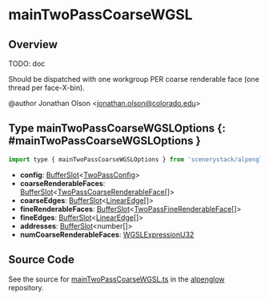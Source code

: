 # mainTwoPassCoarseWGSL

## Overview

TODO: doc

Should be dispatched with one workgroup PER coarse renderable face (one thread per face-X-bin).

@author Jonathan Olson &lt;jonathan.olson@colorado.edu&gt;

## Type mainTwoPassCoarseWGSLOptions {: #mainTwoPassCoarseWGSLOptions }


```js
import type { mainTwoPassCoarseWGSLOptions } from 'scenerystack/alpenglow';
```


- **config**: [BufferSlot](../alpenglow/BufferSlot.md)&lt;[TwoPassConfig](../alpenglow/TwoPassConfig.md)&gt;
- **coarseRenderableFaces**: [BufferSlot](../alpenglow/BufferSlot.md)&lt;[TwoPassCoarseRenderableFace](../alpenglow/TwoPassCoarseRenderableFace.md)[]&gt;
- **coarseEdges**: [BufferSlot](../alpenglow/BufferSlot.md)&lt;[LinearEdge](../alpenglow/LinearEdge.md)[]&gt;
- **fineRenderableFaces**: [BufferSlot](../alpenglow/BufferSlot.md)&lt;[TwoPassFineRenderableFace](../alpenglow/TwoPassFineRenderableFace.md)[]&gt;
- **fineEdges**: [BufferSlot](../alpenglow/BufferSlot.md)&lt;[LinearEdge](../alpenglow/LinearEdge.md)[]&gt;
- **addresses**: [BufferSlot](../alpenglow/BufferSlot.md)&lt;<span style="color: hsla(calc(var(--md-hue) + 180deg),80%,40%,1);">number</span>[]&gt;
- **numCoarseRenderableFaces**: [WGSLExpressionU32](../alpenglow/WGSLString.md#WGSLExpressionU32)




## Source Code

See the source for [mainTwoPassCoarseWGSL.ts](https://github.com/phetsims/alpenglow/blob/main/js/webgpu/wgsl/rasterize-two-pass/mainTwoPassCoarseWGSL.ts) in the [alpenglow](https://github.com/phetsims/alpenglow) repository.
